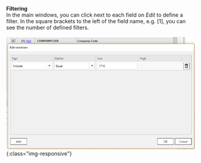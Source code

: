 **Filtering**<br/>
In the main windows, you can click next to each field on *Edit* to define a filter.
In the square brackets to the left of the field name, e.g. [1], you can see the number of defined filters. <br/><br/>
![ODP ABAP CDS View Filter](/img/content/odp/odp-component-cds-costcenter-03-filter.png){:class="img-responsive"}




